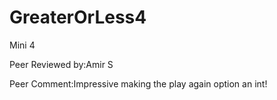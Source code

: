 # GreaterOrLess4
Mini 4

Peer Reviewed by:Amir S

Peer Comment:Impressive making the play again option an int!